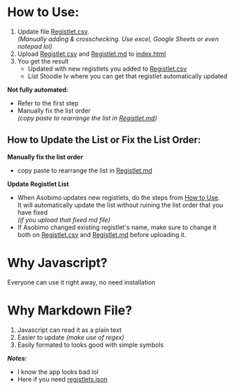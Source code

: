 # How to Use:
1. Update file [Registlet.csv](./Registlet/Registlet.csv).  
_(Manually adding & crosschecking. Use excel, Google Sheets or even notepad lol)_
2. Upload [Registlet.csv](./Registlet/Registlet.csv) and [Registlet.md](./Registlet/Registlet.md) to [index.html](./index.html)  
3. You get the result
   - Updated with new registlets you added to [Registlet.csv](./Registlet/Registlet.csv)
   - List Stoodie lv where you can get that registlet automatically updated

**Not fully automated:**
- Refer to the first step
- Manually fix the list order  
_(copy paste to rearrange the list in [Registlet.md](./Registlet/Registlet.md))_  

## How to Update the List or Fix the List Order:
**Manually fix the list order**  
- copy paste to rearrange the list in [Registlet.md](./Registlet/Registlet.md)

**Update Registlet List**
- When Asobimo updates new registlets, do the steps from [How to Use](#how-to-use).  
It will automatically update the list without ruining the list order that you have fixed  
_(if you upload that fixed md file)_
- If Asobimo changed existing registlet's name, make sure to change it both on [Registlet.csv](./Registlet/Registlet.csv) and [Registlet.md](./Registlet/Registlet.md) before uploading it.


# Why Javascript?
Everyone can use it right away, no need installation

# Why Markdown File?
1. Javascript can read it as a plain text
2. Easier to update _(make use of regex)_
3. Easily formated to looks good with simple symbols


***Notes:***  
- I know the app looks bad lol
- Here if you need [registlets.json](./Registlet/registlets.json)
